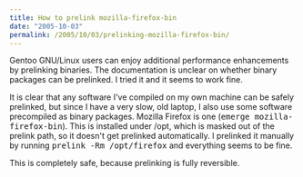 ```yaml
---
title: How to prelink mozilla-firefox-bin
date: "2005-10-03"
permalink: /2005/10/03/prelinking-mozilla-firefox-bin/
---
```

Gentoo GNU/Linux users can enjoy additional performance enhancements by prelinking binaries. The documentation is unclear on whether binary packages can be prelinked. I tried it and it seems to work fine.

It is clear that any software I've compiled on my own machine can be safely prelinked, but since I have a very slow, old laptop, I also use some software precompiled as binary packages. Mozilla Firefox is one (<kbd>emerge mozilla-firefox-bin</kbd>). This is installed under /opt, which is masked out of the prelink path, so it doesn't get prelinked automatically. I prelinked it manually by running <kbd>prelink -Rm /opt/firefox</kbd> and everything seems to be fine.

This is completely safe, because prelinking is fully reversible.
